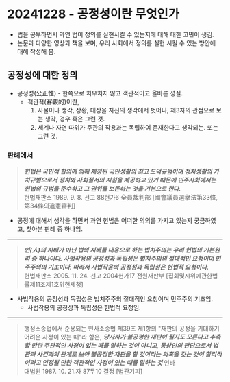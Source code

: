 # 20241228 - 공정성이란 무엇인가

- 법을 공부하면서 과연 법이 정의를 실현시킬 수 있는지에 대해 대한 고민이 생김.
- 논문과 다양한 영상과 책을 보며, 우리 사회에서 정의를 실현 시킬 수 있는 방안에 대해 작성해 봄.

## 공정성에 대한 정의
- 공정성(公正性) - 한쪽으로 치우치지 않고 객관적이고 올바른 성질.
    - 객관적(客觀的)이란,
        1. 사물이나 생각, 상황, 대상을 자신의 생각에서 벗어나, 제3자의 관점으로 보는 생각, 경우 혹은 그런 것.
        2. 세계나 자연 따위가 주관의 작용과는 독립하여 존재한다고 생각되는. 또는 그런 것.

### 판례에서
> ***헌법은 국민적 합의에 의해 제정된 국민생활의 최고 도덕규범이며 정치생활의 가치규범으로서 정치와 사회질서의 지침을 제공하고 있기 때문에 민주사회에서는 헌법의 규범을 준수하고 그 권위를 보존하는 것을 기본으로 한다.***  
> 헌법재판소 1989. 9. 8. 선고 88헌가6 全員裁判部 [國會議員選擧法第33條,第34條의違憲審判]

- 공정에 대해서 생각을 하면서 과연 헌법은 어떠한 의의를 가지고 있는지 궁금하였고, 찾아본 판례 중 하나임.

---

> ***인(人)의 지배가 아닌 법의 지배를 내용으로 하는 법치주의는 우리 헌법의 기본원리 중 하나이다. 사법작용의 공정성과 독립성은 법치주의의 절대적인 요청이며 민주주의의 기초이다. 따라서 사법작용의 공정성과 독립성은 헌법적 요청이다.***  
> 헌법재판소 2005. 11. 24. 선고 2004헌가17 전원재판부 [집회및시위에관한법률제11조제1호위헌제청]

- 사법작용의 공정성과 독립성은 법치주주의 절대적인 요청이며 민주주의 기초임.
    - 사법작용의 공정상과 독립성은 헌법적 요청임.

---

> 행정소송법에서 준용되는 민사소송법 제39조 제1항의 "재판의 공정을 기대하기 어려운 사정이 있는 때"라 함은, ***당사자가 불공평한 재판이 될지도 모른다고 추측할 만한 주관적인 사정이 있는 때를 말하는 것이 아니고, 통상인의 판단으로서 법관과 사건과의 관계로 보아 불공정한 재판을 할 것이라는 의혹을 갖는 것이 합리적이라고 인정될 만한 객관적인 사정이 있는 때를 말하는 것*** 인바   
> 대법원 1987. 10. 21.자 87두10 결정 [법관기피]